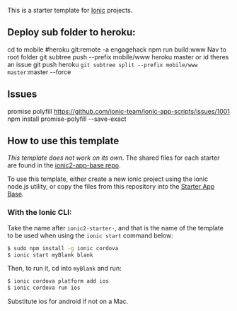 This is a starter template for [Ionic](http://ionicframework.com/docs/) projects.

## Deploy sub folder to heroku:
cd to mobile
#heroku git:remote -a engagehack
npm run build:www
Nav to root folder
git subtree push --prefix mobile/www heroku master
or id theres an issue
git push heroku `git subtree split --prefix mobile/www master`:master --force

## Issues
promise polyfill
https://github.com/ionic-team/ionic-app-scripts/issues/1001
npm install promise-polyfill --save-exact

## How to use this template

*This template does not work on its own*. The shared files for each starter are found in the [ionic2-app-base repo](https://github.com/ionic-team/ionic2-app-base).

To use this template, either create a new ionic project using the ionic node.js utility, or copy the files from this repository into the [Starter App Base](https://github.com/ionic-team/ionic2-app-base).

### With the Ionic CLI:

Take the name after `ionic2-starter-`, and that is the name of the template to be used when using the `ionic start` command below:

```bash
$ sudo npm install -g ionic cordova
$ ionic start myBlank blank
```

Then, to run it, cd into `myBlank` and run:

```bash
$ ionic cordova platform add ios
$ ionic cordova run ios
```

Substitute ios for android if not on a Mac.

